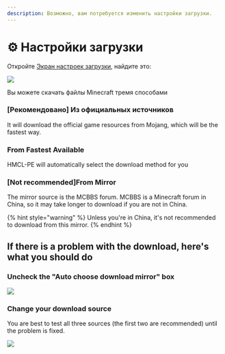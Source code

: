 ```yaml
---
description: Возможно, вам потребуется изменить настройки загрузки.
---
```


# ⚙ Настройки загрузки

Откройте [Экран настроек загрузки](./), найдите это:

![](../../.gitbook/assets/Screenshot\_2022-08-14-16-42-02-79\_d17cc25ab2657fb.jpg)

Вы можете скачать файлы Minecraft тремя способами

### \[Рекомендовано] Из официальных источников

It will download the official game resources from Mojang, which will be the fastest way.

### From Fastest Available

HMCL-PE will automatically select the download method for you

### \[Not recommended]From Mirror

The mirror source is the MCBBS forum. MCBBS is a Minecraft forum in China, so it may take longer to download if you are not in China.

{% hint style="warning" %}
Unless you're in China, it's not recommended to download from this mirror.
{% endhint %}

## If there is a problem with the download, here's what you should do

### Uncheck the "Auto choose download mirror" box

![](../../.gitbook/assets/Screenshot\_2022-08-21-11-21-45-93\_d17cc25ab2657fb.jpg)

### Change your download source

You are best to test all three sources (the first two are recommended) until the problem is fixed.

![](../../.gitbook/assets/Screenshot\_2022-08-21-11-22-01-31\_d17cc25ab2657fb.jpg)
